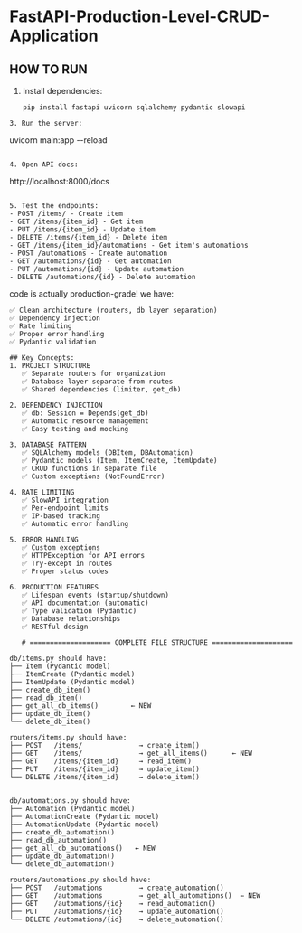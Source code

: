 # FastAPI-Production-Level-CRUD-Application
## HOW TO RUN
1. Install dependencies:
   ```
   pip install fastapi uvicorn sqlalchemy pydantic slowapi
```
3. Run the server:
```
   uvicorn main:app --reload
   ```

4. Open API docs:
```
   http://localhost:8000/docs
   ```

5. Test the endpoints:
   - POST /items/ - Create item
   - GET /items/{item_id} - Get item
   - PUT /items/{item_id} - Update item
   - DELETE /items/{item_id} - Delete item
   - GET /items/{item_id}/automations - Get item's automations
   - POST /automations - Create automation
   - GET /automations/{id} - Get automation
   - PUT /automations/{id} - Update automation
   - DELETE /automations/{id} - Delete automation
```
code is actually production-grade! we have:
```
✅ Clean architecture (routers, db layer separation)
✅ Dependency injection
✅ Rate limiting
✅ Proper error handling
✅ Pydantic validation

## Key Concepts:
1. PROJECT STRUCTURE
   ✅ Separate routers for organization
   ✅ Database layer separate from routes
   ✅ Shared dependencies (limiter, get_db)

2. DEPENDENCY INJECTION
   ✅ db: Session = Depends(get_db)
   ✅ Automatic resource management
   ✅ Easy testing and mocking

3. DATABASE PATTERN
   ✅ SQLAlchemy models (DBItem, DBAutomation)
   ✅ Pydantic models (Item, ItemCreate, ItemUpdate)
   ✅ CRUD functions in separate file
   ✅ Custom exceptions (NotFoundError)

4. RATE LIMITING
   ✅ SlowAPI integration
   ✅ Per-endpoint limits
   ✅ IP-based tracking
   ✅ Automatic error handling

5. ERROR HANDLING
   ✅ Custom exceptions
   ✅ HTTPException for API errors
   ✅ Try-except in routes
   ✅ Proper status codes

6. PRODUCTION FEATURES
   ✅ Lifespan events (startup/shutdown)
   ✅ API documentation (automatic)
   ✅ Type validation (Pydantic)
   ✅ Database relationships
   ✅ RESTful design
```
```
   # ==================== COMPLETE FILE STRUCTURE ====================

db/items.py should have:
├── Item (Pydantic model)
├── ItemCreate (Pydantic model)
├── ItemUpdate (Pydantic model)
├── create_db_item()
├── read_db_item()
├── get_all_db_items()        ← NEW
├── update_db_item()
└── delete_db_item()

routers/items.py should have:
├── POST   /items/              → create_item()
├── GET    /items/              → get_all_items()      ← NEW
├── GET    /items/{item_id}     → read_item()
├── PUT    /items/{item_id}     → update_item()
└── DELETE /items/{item_id}     → delete_item()


db/automations.py should have:
├── Automation (Pydantic model)
├── AutomationCreate (Pydantic model)
├── AutomationUpdate (Pydantic model)
├── create_db_automation()
├── read_db_automation()
├── get_all_db_automations()   ← NEW
├── update_db_automation()
└── delete_db_automation()

routers/automations.py should have:
├── POST   /automations         → create_automation()
├── GET    /automations         → get_all_automations()  ← NEW
├── GET    /automations/{id}    → read_automation()
├── PUT    /automations/{id}    → update_automation()
└── DELETE /automations/{id}    → delete_automation()

```
